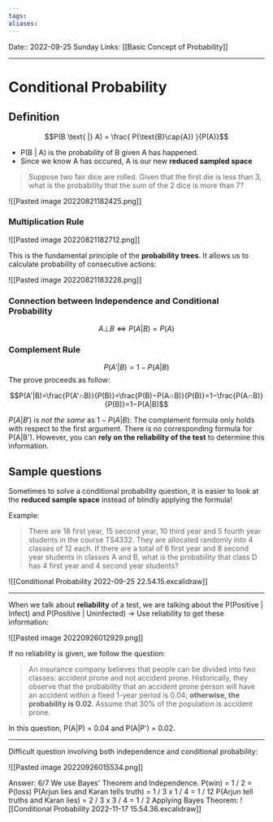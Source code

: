 ```yaml
---
tags: 
aliases: 
---
```

Date:: 2022-09-25 Sunday
Links: [[Basic Concept of Probability]]
- - -
# Conditional Probability

## Definition

$$P(B \text{ |} A) = \frac{ P(\text{B}\cap{A}) }{P(A)}$$

- P(B | A) is the probability of B given A has happened.
- Since we know A has occured, A is our new **reduced sampled space**

> Suppose two fair dice are rolled. Given that the first die is less than 3, what is the probability that the sum of the 2 dice is more than 7?

![[Pasted image 20220821182425.png]]

### Multiplication Rule

![[Pasted image 20220821182712.png]]

This is the fundamental principle of the **probability trees**. It allows us to calculate probability of consecutive actions:

![[Pasted image 20220821183228.png]]

### Connection between Independence and Conditional Probability

$$A ⊥ B \iff P(A|B) = P(A)$$
### Complement Rule 
$$P(A' |B) = 1 − P(A|B)$$ The prove proceeds as follow:

$$P(A'|B)=\frac{P(A'∩B)}{P(B)}=\frac{P(B)−P(A∩B)}{P(B)}=1−\frac{P(A∩B)}{P(B)}=1−P(A|B)$$

$P(A|B' )$ is *not the same* as $1 − P(A|B)$: The complement formula only holds with respect to the first argument. There is no corresponding formula for P(A|B'). However, you can **rely on the reliability of the test** to determine this information. 

## Sample questions

Sometimes to solve a conditional probability question, it is easier to look at the **reduced sample space** instead of blindly applying the formula!

Example:

> There are 18 first year, 15 second year, 10 third year and 5 fourth year students in the course TS4332. They are allocated randomly into 4 classes of 12 each. If there are a total of 6 first year and 8 second year students in classes A and B, what is the probability that class D has 4 first year and 4 second year students?

![[Conditional Probability 2022-09-25 22.54.15.excalidraw]]

 ---

When we talk about **reliability** of a test, we are talking about the P(Positive | Infect) and P(Positive | Uninfected) → Use reliability to get these information:

![[Pasted image 20220926012929.png]]

If no reliability is given, we follow the question: 

>An insurance company believes that people can be divided into two classes: accident prone and not accident prone. Historically, they observe that the probability that an accident prone person will have an accident within a fixed 1-year period is 0.04; **otherwise, the probability is 0.02**. Assume that 30% of the population is accident prone. 

In this question, P(A|P) = 0.04 and P(A|P') = 0.02.

---

Difficult question involving both independence and conditional probability:

![[Pasted image 20220926015534.png]]

Answer: 6/7
We use Bayes' Theorem and Independence.
P(win) = 1 / 2 = P(loss)
P(Arjun lies and Karan tells truth) = 1 / 3 x 1 / 4 = 1 / 12
P(Arjun tell truths and Karan lies) = 2 / 3 x 3 / 4 = 1 / 2
Applying Bayes Theorem: 
![[Conditional Probability 2022-11-17 15.54.36.excalidraw]]


